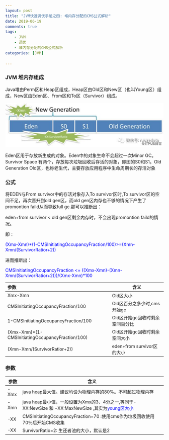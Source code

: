 ```yaml
---
layout: post
title: "JVM快速调优手册之四: 堆内存分配的CMS公式解析"
date: 2019-06-19
comments: true
tags: 
    - JVM
    - 调优
    - 堆内存分配的CMS公式解析
categories: [JVM]

---
```


<!--more--> 

### JVM 堆内存组成

Java堆由Perm区和Heap区组成，Heap区由Old区和New区（也叫Young区）组成，New区由Eden区、From区和To区（Survivor）组成。

![JVM 堆内存组成](/assets/pic/2019-06-19-4-1.png)

Eden区用于存放新生成的对象。Eden中的对象生命不会超过一次Minor GC。Survivor Space  有两个，存放每次垃圾回收后存活的对象，即图的S0和S1。Old Generation  Old区，也称老生代，主要存放应用程序中生命周期长的存活对象

### 公式

将EDEN与From survivor中的存活对象存入To survivor区时,To survivor区的空间不足，再次晋升到old gen区，而old gen区内存也不够的情况下产生了promontion faild从而导致full gc.那可以推断出：

eden+from survivor < old gen区剩余内存时，不会出现promontion faild的情况。

即：

<font color="blue">(Xmx-Xmn)*(1-CMSInitiatingOccupancyFraction/100)>=(Xmn-Xmn/(SurvivorRatior+2))</font>

进而推断出：

<font color="blue">CMSInitiatingOccupancyFraction <= ((Xmx-Xmn)-(Xmn-Xmn/(SurvivorRatior+2)))/(Xmx-Xmn)*100</font>

参数|含义
:---|-----
Xmx-Xmn|Old区大小
CMSInitiatingOccupancyFraction/100|Old区百分之多少时,cms开始gc
1-CMSInitiatingOccupancyFraction/100|Old区开始gc回收时剩余空间百分比
(Xmx-Xmn)*(1-CMSInitiatingOccupancyFraction/100)|Old区开始gc回收时剩余空间大小
(Xmn-Xmn/(SurvivorRatior+2))|eden+from survivor区的大小

### 参数

参数| 含义
---|---
-Xmx |java heap最大值。建议均设为物理内存的80%。不可超过物理内存
-Xmn|java heap最小值，一般设置为Xmx的3、4分之一,等同于-XX:NewSize 和 -XX:MaxNewSize  ,其实为<font color="blue">young区大小</font>
-XX|CMSInitiatingOccupancyFraction=70 :使用cms作为垃圾回收使用70％后开始CMS收集
-XX|SurvivorRatio=2: 生还者池的大小，默认是2